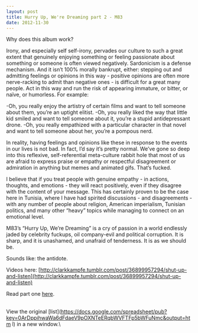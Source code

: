 ```yaml
---
layout: post
title: Hurry Up, We're Dreaming part 2 - M83
date: 2012-11-30
---
```




Why does this album work?

Irony, and especially self self-irony, pervades our culture to such a
great extent that genuinely enjoying something or feeling passionate
about something or someone is often viewed negatively. Sardonicism is a
defense mechanism. And it isn’t 100% morally bankrupt, either: stepping
out and admitting feelings or opinions in this way - positive opinions
are often more nerve-racking to admit than negative ones - is difficult
for a great many people. Act in this way and run the risk of appearing
immature, or bitter, or naïve, or humorless. For example:

-Oh, you really enjoy the artistry of certain films and want to tell
someone about them, you’re an uptight elitist. 
-Oh, you really liked the way that little kid smiled and want to tell
someone about it, you’re a stupid antidepressant drone.
-Oh, you really empathized with a particular character in that novel and
want to tell someone about her, you’re a pompous nerd.

In reality, having feelings and opinions like these in response to the
events in our lives is not bad. In fact, I’d say it’s pretty normal.
We’ve gone so deep into this reflexive, self-referential meta-culture
rabbit hole that most of us are afraid to express praise or empathy or
respectful disagreement or admiration in anything but memes and animated
gifs. That’s fucked.

I believe that if you treat people with genuine empathy - in actions,
thoughts, and emotions - they will react positively, even if they
disagree with the content of your message. This has certainly proven to
be the case here in Tunisia, where I have had spirited discussions - and
disagreements - with any number of people about religion, American
imperialism, Tunisian politics, and many other “heavy” topics while
managing to connect on an emotional level. 

M83’s “Hurry Up, We’re Dreaming” is a cry of passion in a world
endlessly jaded by celebrity fuckups, oil company-evil and political
corruption. It is sharp, and it is unashamed, and unafraid of
tenderness. It is as we should be.

Sounds like: the antidote.

Videos here:
[http://clarkkampfe.tumblr.com/post/36899957294/shut-up-and-listen](http://clarkkampfe.tumblr.com/post/36899957294/shut-up-and-listen)

Read part one
[here](http://clarkkampfe.tumblr.com/post/36907546320/hurry-up-were-dreaming-part-1-m83 "Hurry Up, We're Dreaming (part 1)").

\
View the original
[list](https://docs.google.com/spreadsheet/pub?key=0ArDppihwaWa6dFdaeV9pOXNTeERqbWVFTFp5bWFuNmc&output=htm    l) in a
new window.\
